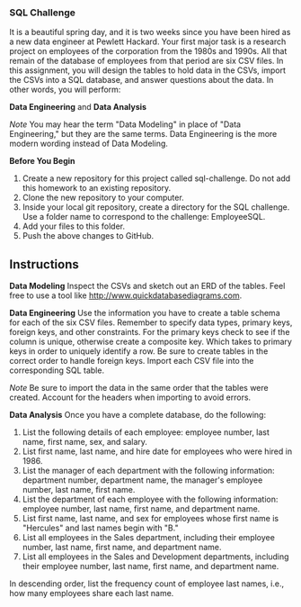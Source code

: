 ### SQL Challenge

It is a beautiful spring day, and it is two weeks since you have been hired as a new data engineer at Pewlett Hackard. Your first major task is a research project on employees of the corporation from the 1980s and 1990s. All that remain of the database of employees from that period are six CSV files.
In this assignment, you will design the tables to hold data in the CSVs, import the CSVs into a SQL database, and answer questions about the data. In other words, you will perform:


**Data Engineering** and
**Data Analysis**


*Note* 
You may hear the term "Data Modeling" in place of "Data Engineering," but they are the same terms. 
Data Engineering is the more modern wording instead of Data Modeling.

**Before You Begin**
1. Create a new repository for this project called sql-challenge. Do not add this homework to an existing repository.
2. Clone the new repository to your computer.
3. Inside your local git repository, create a directory for the SQL challenge. Use a folder name to correspond to the challenge: EmployeeSQL.
4. Add your files to this folder.
5. Push the above changes to GitHub.



## Instructions

**Data Modeling**
Inspect the CSVs and sketch out an ERD of the tables. Feel free to use a tool like http://www.quickdatabasediagrams.com.

**Data Engineering**
Use the information you have to create a table schema for each of the six CSV files. Remember to specify data types, primary keys, foreign keys, and other constraints.
For the primary keys check to see if the column is unique, otherwise create a composite key. Which takes to primary keys in order to uniquely identify a row.
Be sure to create tables in the correct order to handle foreign keys.
Import each CSV file into the corresponding SQL table.


*Note*
Be sure to import the data in the same order that the tables were created.
Account for the headers when importing to avoid errors.

**Data Analysis**
Once you have a complete database, do the following:
1. List the following details of each employee: employee number, last name, first name, sex, and salary.
2. List first name, last name, and hire date for employees who were hired in 1986.
3. List the manager of each department with the following information: department number, department name, the manager's employee number, last name, first name.
4. List the department of each employee with the following information: employee number, last name, first name, and department name.
5. List first name, last name, and sex for employees whose first name is "Hercules" and last names begin with "B."
6. List all employees in the Sales department, including their employee number, last name, first name, and department name.
7. List all employees in the Sales and Development departments, including their employee number, last name, first name, and department name.

In descending order, list the frequency count of employee last names, i.e., how many employees share each last name.